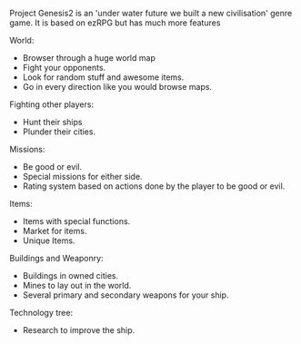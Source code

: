 Project Genesis2 is an 'under water future we built a new civilisation' genre game. It is based on ezRPG but has much more features

World:
<ul>
<li>Browser through a huge world map</li>
<li>Fight your opponents.</li>
<li>Look for random stuff and awesome items.</li>
<li>Go in every direction like you would browse maps.</li>
</ul>

Fighting other players:
<ul>
<li>Hunt their ships</li>
<li>Plunder their cities.</li>
</ul>

Missions:
<ul>
<li>Be good or evil.</li>
<li>Special missions for either side.</li>
<li>Rating system based on actions done by the player to be good or evil.</li>
</ul>

Items:
<ul>
<li>Items with special functions.</li>
<li>Market for items.</li>
<li>Unique Items.</li>
</ul>

Buildings and Weaponry:
<ul>
<li>Buildings in owned cities.</li>
<li>Mines to lay out in the world.</li>
<li>Several primary and secondary weapons for your ship.</li>
</ul>

Technology tree:
<ul>
<li>Research to improve the ship.</li>
</ul>

